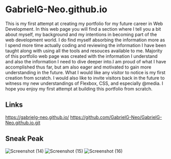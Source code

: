 # GabrielG-Neo.github.io

This is my first attempt at creating my portfolio for my future career in Web Development. In this web page you will find a section where I tell you a bit about myself, my background and my intentions in becoming part of the web development world.
I do find myself absorbing the information more as I spend more time actually coding and reviewing the information I have been taught along with using all the tools and resouces available to me.
Majority of this portfolio web page was created with the information I understand and also the information I need to dive deeper into.I am proud of what I have accomplished thus far, but am also eager and motivated to gain more understanding in the future.
What I would like any visitor to notice is my first creation from scratch. I would also like to invite visitors back in the future to witness my new understandings of Flexbox, CSS, and especially @media. I hope you enjoy my first attempt at building this portfolio from scratch. 

## Links

https://gabrielg-neo.github.io/
https://github.com/GabrielG-Neo/GabrielG-Neo.github.io.git

## Sneak Peak

![Screenshot (14)](https://user-images.githubusercontent.com/70115497/99890464-37696c00-2c25-11eb-87cd-b29cbc4eae24.png)
![Screenshot (15)](https://user-images.githubusercontent.com/70115497/99890477-5bc54880-2c25-11eb-92e2-7e20c43c9a4c.png)
![Screenshot (16)](https://user-images.githubusercontent.com/70115497/99890480-5ff16600-2c25-11eb-8be7-0330cc957eb6.png)
